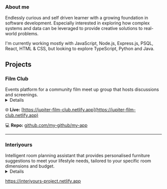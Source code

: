 ### About me
Endlessly curious and self driven learner with a growing foundation in software development. Especially interested in exploring how complex systems and data can be leveraged to provide creative solutions to real-world problems.

I'm currently working mostly with JavaScript, Node.js, Express.js, PSQL, React, HTML & CSS, but looking to explore TypeScript, Python and Java.


## Projects

### Film Club
<summary>Events platform for a community film meet up group that hosts discussions and screenings.</summary>
<details>
Users can browse all forthcoming events or filter by event type, and once logged in, can sign up for free events, pay for ticketed events using Stripe, and then optionally add them to their personal Google Calendar. Staff can create events auto populated with film info from the Open Movie Database (OMDb) simply by searching by film title, and optionally release year for more accurate results. The web app was built with accessibility in mind for use with screenreaders, and also securely handles user data with JWT and features protected endpoints for privacy and security.
</details>

🌐 **Live:** [https://jupiter-film-club.netlify.app](https://jupiter-film-club.netlify.app)

💻 **Repo:** [github.com/my-github/my-app](https://github.com/aimed-at-jupiter/film-club)

---

### Interiyours
<summary>Intelligent room planning assistant that provides personalised furniture suggestions to meet your lifestyle needs, tailored to your specific room dimensions and budget.</summary>

<details>
Create a room by entering its dimensions, budget, and intended use. On submission, a real-time 3D rendering is generated, automatically populating the space with a suggested furniture layout based on your inputs. Furniture can be moved, rotated, removed, or replaced using items from a built-in catalogue. Multiple Rooms can be created, saved, and revisited later for further customisation. Each Room also includes a shareable view-only link.
</details>

https://interiyours-project.netlify.app
